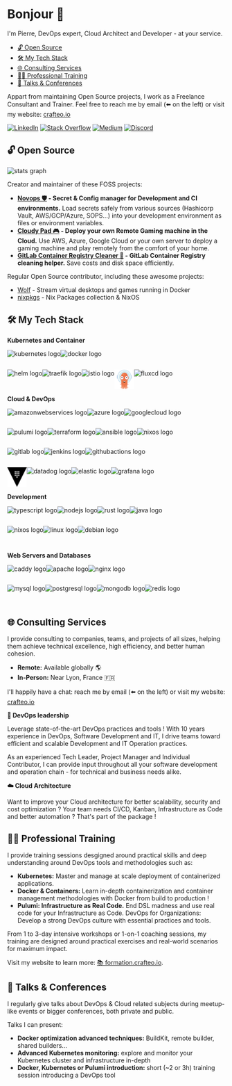 # Bonjour 👋

I'm Pierre, DevOps expert, Cloud Architect and Developer - at your service. 

- [🔓 Open Source](#-open-source)
- [🛠️ My Tech Stack](#️-my-tech-stack)
- [🌐 Consulting Services](#-consulting-services)
- [🧑‍💻 Professional Training](#-professional-training)
- [️📅 Talks \& Conferences](#️-talks--conferences)

Appart from maintaining Open Source projects, I work as a Freelance Consultant and Trainer. Feel free to reach me by email (⬅️ on the left) or visit my website: [crafteo.io](https://crafteo.io)

[![LinkedIn](https://img.shields.io/badge/-LinkedIn-blue?style=flat&logo=Linkedin&logoColor=white)](https://www.linkedin.com/in/pierre-beucher/)
[![Stack Overflow](https://img.shields.io/stackexchange/stackoverflow/r/5465973?color=orange&label=Stack%20Overflow&logo=stackoverflow&style=flat&cacheSeconds=86400)](https://stackoverflow.com/users/5465973/pierre-b)
[![Medium](https://img.shields.io/badge/-Medium-black?style=flat&logo=medium&logoColor=white)](https://medium.com/@pierre_49652)
[![Discord](https://img.shields.io/badge/-Discord-7289DA?style=flat&logo=discord&logoColor=white)](https://discordapp.com/users/1134762354756825149)


## 🔓 Open Source

<div align="left">
  <img src="https://github-readme-stats.vercel.app/api?username=PierreBeucher&hide_title=true&hide_rank=false&show_icons=true&include_all_commits=true&count_private=true&disable_animations=false&theme=dracula&locale=en&hide_border=true&order=1" height="150" alt="stats graph"  />
</div>

Creator and maintainer of these FOSS projects:

- **[Novops 🛡️](https://github.com/PierreBeucher/novops) - Secret & Config manager for Development and CI environments.** Load secrets safely from various sources (Hashicorp Vault, AWS/GCP/Azure, SOPS...) into your development environment as files or environment variables.
- **[Cloudy Pad 🎮](https://github.com/PierreBeucher/cloudypad) - Deploy your own Remote Gaming machine in the Cloud.** Use AWS, Azure, Google Cloud or your own server to deploy a gaming machine and play remotely from the comfort of your home. 
- **[GitLab Container Registry Cleaner 🧹](https://github.com/gitlab-container-registry-cleaner/gitlab-container-registry-cleaner) - GitLab Container Registry cleaning helper.** Save costs and disk space efficiently. 

Regular Open Source contributor, including these awesome projects:

- [Wolf](https://github.com/games-on-whales/wolf) - Stream virtual desktops and games running in Docker 
- [nixpkgs](https://github.com/NixOS/nixpkgs) - Nix Packages collection & NixOS

## 🛠️ My Tech Stack

<b>Kubernetes and Container</b>

<div style="display: flex;">
  
  <img src="https://skillicons.dev/icons?i=kubernetes" height="45" alt="kubernetes logo"/>
  <img src="https://cdn.simpleicons.org/docker/2496ED" height="45" alt="docker logo"/>

</div>

<div style="display: flex;">

  <img src="https://raw.githubusercontent.com/gilbarbara/logos/refs/heads/main/logos/helm.svg" height="45" alt="helm logo"/>
  <img src="https://upload.wikimedia.org/wikipedia/commons/1/1e/Traefik_Logo.svg" height="45" alt="traefik logo"/>
  <img src="https://cdn.simpleicons.org/istio/466BB0" height="45" alt="istio logo"/>
  <img src="https://raw.githubusercontent.com/devicons/devicon/refs/heads/master/icons/argocd/argocd-original.svg" height="45" alt="argocd logo"/>
  <img src="https://raw.githubusercontent.com/fluxcd/website/refs/heads/main/assets/icons/logo.svg" height="45" alt="fluxcd logo"/>

</div>

<b>Cloud &amp; DevOps</b>

<div style="display: flex;">

<img src="https://skillicons.dev/icons?i=aws" height="45" alt="amazonwebservices logo"/>
<img src="https://cdn.jsdelivr.net/gh/devicons/devicon/icons/azure/azure-original.svg" height="45" alt="azure logo"/>
<img src="https://skillicons.dev/icons?i=gcp" height="45" alt="googlecloud logo"/>

</div>

<div style="display: flex;">

<img src="https://www.pulumi.com/logos/brand/avatar-on-black.svg" height="45" alt="pulumi logo"/>
<img src="https://cdn.simpleicons.org/terraform/7B42BC" height="45" alt="terraform logo"/>
<img src="https://cdn.jsdelivr.net/gh/devicons/devicon/icons/ansible/ansible-original.svg" height="45" alt="ansible logo"/>
<img src="https://cdn.jsdelivr.net/gh/devicons/devicon/icons/nixos/nixos-original.svg" height="45" alt="nixos logo"/>

</div>

<div style="display: flex;">

<img src="https://cdn.jsdelivr.net/gh/devicons/devicon/icons/gitlab/gitlab-original.svg" height="45" alt="gitlab logo"/>
<img src="https://upload.wikimedia.org/wikipedia/commons/e/e9/Jenkins_logo.svg" height="45" alt="jenkins logo"/>
<img src="https://cdn.simpleicons.org/githubactions/2088FF" height="45" alt="githubactions logo"/>

</div>

<div style="display: flex;">

<img src="https://raw.githubusercontent.com/hashicorp/vault/refs/heads/main/ui/public/vault-logo.svg" height="45" alt="vault logo"/>
<img src="https://raw.githubusercontent.com/gilbarbara/logos/92bb74e98bca1ea1ad794442676ebc4e75038adc/logos/datadog-icon.svg" height="45" alt="datadog logo"/>
<img src="https://www.svgrepo.com/download/353688/elasticsearch.svg" height="45" alt="elastic logo"/>
<img src="https://upload.wikimedia.org/wikipedia/commons/3/3b/Grafana_icon.svg" height="45" alt="grafana logo"/>

</div>

<b>Development</b>

<div style="display: flex;">

<img src="https://cdn.jsdelivr.net/gh/devicons/devicon/icons/typescript/typescript-original.svg" height="45" alt="typescript logo"/>
<img src="https://cdn.jsdelivr.net/gh/devicons/devicon/icons/nodejs/nodejs-original.svg" height="45" alt="nodejs logo"/>
<img src="https://cdn.simpleicons.org/rust/000000" height="45" alt="rust logo"/>
<img src="https://cdn.jsdelivr.net/gh/devicons/devicon/icons/java/java-original.svg" height="45" alt="java logo"/>

</div>

<div style="display: flex;">

<img src="https://cdn.jsdelivr.net/gh/devicons/devicon/icons/nixos/nixos-original.svg" height="45" alt="nixos logo"/>
<img src="https://skillicons.dev/icons?i=linux" height="45" alt="linux logo"/>
<img src="https://cdn.simpleicons.org/debian/A81D33" height="45" alt="debian logo"/>
</div>

<b>Web Servers and Databases</b>



<div style="display: flex;">

<img src="https://cdn.simpleicons.org/caddy/1F88C0.svg" height="45" alt="caddy logo"/>
<img src="https://cdn.simpleicons.org/apache/D22128" height="45" alt="apache logo"/>
<img src="https://cdn.simpleicons.org/nginx/009639" height="45" alt="nginx logo"/>

</div>

<div style="display: flex;">

<img src="https://cdn.simpleicons.org/mysql/4479A1" height="45" alt="mysql logo"/>
<img src="https://cdn.simpleicons.org/postgresql/4169E1" height="45" alt="postgresql logo"/>
<img src="https://cdn.simpleicons.org/mongodb/47A248" height="45" alt="mongodb logo"/>
<img src="https://cdn.simpleicons.org/redis/DC382D" height="45" alt="redis logo"/>

</div>


## 🌐 Consulting Services

I provide consulting to companies, teams, and projects of all sizes, helping them achieve technical excellence, high efficiency, and better human cohesion.

- **Remote:** Available globally 🌎
- **In-Person:** Near Lyon, France 🇫🇷

I'll happily have a chat: reach me by email (⬅️ on the left) or visit my website: [crafteo.io](https//crafteo.io)

**🚀 DevOps leadership**

Leverage state-of-the-art DevOps practices and tools ! With 10 years experience in DevOps, Software Development and IT, I drive teams toward efficient and scalable Development and IT Operation practices. 

As an experienced Tech Leader, Project Manager and Individual Contributor, I can provide input throughout all your software development and operation chain - for technical and business needs alike. 

**☁️ Cloud Architecture**

Want to improve your Cloud architecture for better scalability, security and cost optimization ? Your team needs CI/CD, Kanban, Infrastructure as Code and better automation ? That's part of the package !

## 🧑‍💻 Professional Training

I provide training sessions desgigned around practical skills and deep understanding around DevOps tools and methodologies such as:

- **Kubernetes:** Master and manage at scale deployment of containerized applications.
- **Docker & Containers:** Learn in-depth containerization and container management methodologies with Docker from build to production !
- **Pulumi: Infrastructure as Real Code.** End DSL madness and use real code for your Infrastructure as Code. 
DevOps for Organizations: Develop a strong DevOps culture with essential practices and tools.

From 1 to 3-day intensive workshops or 1-on-1 coaching sessions, my training are designed around practical exercises and real-world scenarios for maximum impact.

Visit my website to learn more: [📚 formation.crafteo.io](https://formation.crafteo.io/). 

## ️📅 Talks & Conferences

I regularly give talks about DevOps & Cloud related subjects during meetup-like events or bigger conferences, both private and public. 

Talks I can present:

- **Docker optimization advanced techniques:** BuildKit, remote builder, shared builders...
- **Advanced Kubernetes monitoring:** explore and monitor your Kubernetes cluster and infrastructure in-depth
- **Docker, Kubernetes or Pulumi introduction:** short (~2 or 3h) training session introducing a DevOps tool 